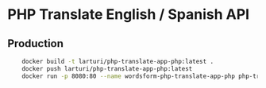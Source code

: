 # PHP Translate English / Spanish API

## Production

```bash
    docker build -t larturi/php-translate-app-php:latest .
    docker push larturi/php-translate-app-php:latest
    docker run -p 8080:80 --name wordsform-php-translate-app-php php-translate-app-php:latest
```
